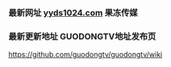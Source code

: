 ### 最新网址 [yyds1024.com](http://www.yyds1024.com/?guodongchuanmei) 果冻传媒
### 最新更新地址 GUODONGTV地址发布页

https://github.com/guodongtv/guodongtv/wiki
